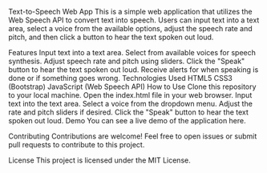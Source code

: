 Text-to-Speech Web App
This is a simple web application that utilizes the Web Speech API to convert text into speech. Users can input text into a text area, select a voice from the available options, adjust the speech rate and pitch, and then click a button to hear the text spoken out loud.

Features
Input text into a text area.
Select from available voices for speech synthesis.
Adjust speech rate and pitch using sliders.
Click the "Speak" button to hear the text spoken out loud.
Receive alerts for when speaking is done or if something goes wrong.
Technologies Used
HTML5
CSS3 (Bootstrap)
JavaScript (Web Speech API)
How to Use
Clone this repository to your local machine.
Open the index.html file in your web browser.
Input text into the text area.
Select a voice from the dropdown menu.
Adjust the rate and pitch sliders if desired.
Click the "Speak" button to hear the text spoken out loud.
Demo
You can see a live demo of the application here.

Contributing
Contributions are welcome! Feel free to open issues or submit pull requests to contribute to this project.

License
This project is licensed under the MIT License.
